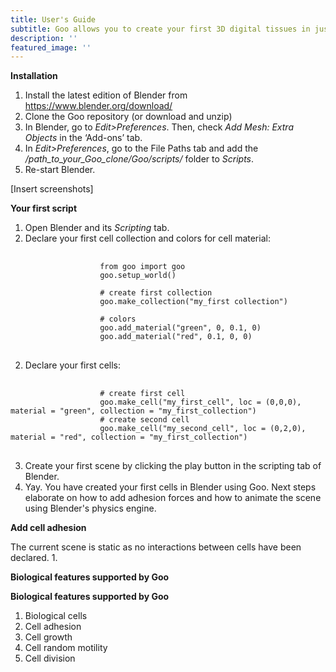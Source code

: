 ```yaml
---
title: User's Guide
subtitle: Goo allows you to create your first 3D digital tissues in just a few clicks.
description: ''
featured_image: ''
---
```


<b>Installation</b>

1. Install the latest edition of Blender from <a href="https://www.blender.org/download/">https://www.blender.org/download/</a>
2. Clone the Goo repository (or download and unzip)
3. In Blender, go to <i>Edit>Preferences</i>. Then, check <i>Add Mesh: Extra Objects</i> in the ‘Add-ons’ tab. 
4. In <i>Edit>Preferences</i>, go to the File Paths tab and add the <i>/path_to_your_Goo_clone/Goo/scripts/</i> folder to <i>Scripts</i>. 
5. Re-start Blender. 

[Insert screenshots]

<b>Your first script</b>

1. Open Blender and its <i>Scripting</i> tab. 
2. Declare your first cell collection and colors for cell material:
<pre>
    <code class="language-python">             
                    from goo import goo 
                    goo.setup_world() <br>
                    # create first collection
                    goo.make_collection("my_first collection")

                    # colors 
                    goo.add_material("green", 0, 0.1, 0)
                    goo.add_material("red", 0.1, 0, 0)
    </code> 
</pre>

2. Declare your first cells: <br>
<pre>
    <code class="language-python">             
                    # create first cell
                    goo.make_cell("my_first_cell", loc = (0,0,0), material = "green", collection = "my_first_collection")
                    # create second cell
                    goo.make_cell("my_second_cell", loc = (0,2,0), material = "red", collection = "my_first_collection")
    </code> 
</pre>


3. Create your first scene by clicking the play button in the scripting tab of Blender. 
4. Yay. You have created your first cells in Blender using Goo. Next steps elaborate on how to add adhesion forces and how to animate the scene using Blender's physics engine. 

<b>Add cell adhesion</b>

The current scene is static as no interactions between cells have been declared. 
1. 

<b>Biological features supported by Goo</b>

<b>Biological features supported by Goo</b>

1. Biological cells
2. Cell adhesion
3. Cell growth 
4. Cell random motility
5. Cell division